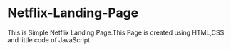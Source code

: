 # Netflix-Landing-Page
This is Simple Netflix Landing Page.This Page is created using HTML,CSS and little code of JavaScript. 
